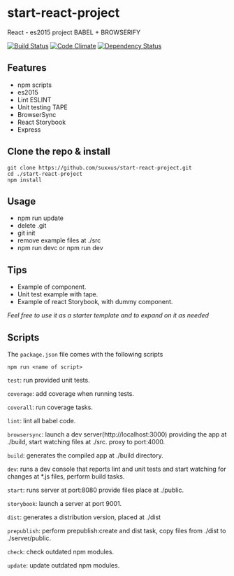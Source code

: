 # start-react-project
React - es2015 project BABEL + BROWSERIFY

[![Build Status](https://travis-ci.org/suxxus/start-react-project.svg?branch=master)](https://travis-ci.org/suxxus/start-react-project)
[![Code Climate](https://codeclimate.com/github/suxxus/start-react-project/badges/gpa.svg)](https://codeclimate.com/github/suxxus/start-react-project)
[![Dependency Status](https://gemnasium.com/badges/github.com/suxxus/start-react-project.svg)](https://gemnasium.com/github.com/suxxus/start-react-project)

## Features ###
* npm scripts
* es2015
* Lint ESLINT
* Unit testing TAPE
* BrowserSync
* React Storybook
* Express


## Clone the repo & install
```
git clone https://github.com/suxxus/start-react-project.git
cd ./start-react-project
npm install
```
## Usage
* npm run update
* delete .git
* git init
* remove example files at ./src
* npm run devc or npm run dev

## Tips
* Example of component.
* Unit test example with tape.
* Example of react Storybook, with dummy component.

*Feel free to use it as a starter template and to expand on it as needed*

## Scripts

The `package.json` file comes with the following scripts

`npm run <name of script>`

`test`: run provided unit tests.

`coverage`: add coverage when running tests.

`coverall`: run coverage tasks.

`lint`: lint all babel code.

`browsersync`: launch a dev server(http://localhost:3000) providing the app at ./build, start watching files at ./src. proxy to port:4000.

`build`: generates the compiled app at ./build directory.

`dev`:  runs a dev console that reports lint and unit tests and start watching for changes at *.js files, perform build tasks.

`start`: runs server at port:8080 provide files place at ./public.

`storybook`:  launch a server at port 9001.

`dist`: generates a distribution version, placed at ./dist

`prepublish`: perform prepublish:create and dist task, copy files from ./dist to ./server/public.

`check`: check outdated npm modules.

`update`: update outdated npm modules.
